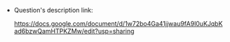 + Question's description link:

    https://docs.google.com/document/d/1w72bo4Ga41jjwau9fA9l0uKJqbKad6bzwQamHTPKZMw/edit?usp=sharing